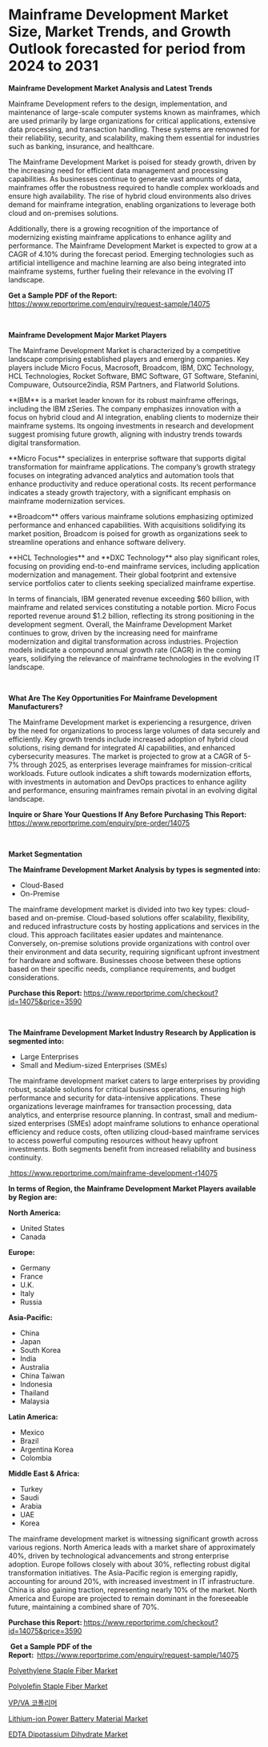 <p><h1>Mainframe Development Market Size, Market Trends, and Growth Outlook forecasted for period from 2024 to 2031</h1></p><p><strong>Mainframe Development Market Analysis and Latest Trends</strong></p>
<p><p>Mainframe Development refers to the design, implementation, and maintenance of large-scale computer systems known as mainframes, which are used primarily by large organizations for critical applications, extensive data processing, and transaction handling. These systems are renowned for their reliability, security, and scalability, making them essential for industries such as banking, insurance, and healthcare.</p><p>The Mainframe Development Market is poised for steady growth, driven by the increasing need for efficient data management and processing capabilities. As businesses continue to generate vast amounts of data, mainframes offer the robustness required to handle complex workloads and ensure high availability. The rise of hybrid cloud environments also drives demand for mainframe integration, enabling organizations to leverage both cloud and on-premises solutions.</p><p>Additionally, there is a growing recognition of the importance of modernizing existing mainframe applications to enhance agility and performance. The Mainframe Development Market is expected to grow at a CAGR of 4.10% during the forecast period. Emerging technologies such as artificial intelligence and machine learning are also being integrated into mainframe systems, further fueling their relevance in the evolving IT landscape.</p></p>
<p><strong>Get a Sample PDF of the Report:&nbsp;</strong> <a href="https://www.reportprime.com/enquiry/request-sample/14075">https://www.reportprime.com/enquiry/request-sample/14075</a></p>
<p>&nbsp;</p>
<p><strong>Mainframe Development Major Market Players</strong></p>
<p><p>The Mainframe Development Market is characterized by a competitive landscape comprising established players and emerging companies. Key players include Micro Focus, Macrosoft, Broadcom, IBM, DXC Technology, HCL Technologies, Rocket Software, BMC Software, GT Software, Stefanini, Compuware, Outsource2india, RSM Partners, and Flatworld Solutions.</p><p>**IBM** is a market leader known for its robust mainframe offerings, including the IBM zSeries. The company emphasizes innovation with a focus on hybrid cloud and AI integration, enabling clients to modernize their mainframe systems. Its ongoing investments in research and development suggest promising future growth, aligning with industry trends towards digital transformation.</p><p>**Micro Focus** specializes in enterprise software that supports digital transformation for mainframe applications. The company’s growth strategy focuses on integrating advanced analytics and automation tools that enhance productivity and reduce operational costs. Its recent performance indicates a steady growth trajectory, with a significant emphasis on mainframe modernization services.</p><p>**Broadcom** offers various mainframe solutions emphasizing optimized performance and enhanced capabilities. With acquisitions solidifying its market position, Broadcom is poised for growth as organizations seek to streamline operations and enhance software delivery.</p><p>**HCL Technologies** and **DXC Technology** also play significant roles, focusing on providing end-to-end mainframe services, including application modernization and management. Their global footprint and extensive service portfolios cater to clients seeking specialized mainframe expertise.</p><p>In terms of financials, IBM generated revenue exceeding $60 billion, with mainframe and related services constituting a notable portion. Micro Focus reported revenue around $1.2 billion, reflecting its strong positioning in the development segment. Overall, the Mainframe Development Market continues to grow, driven by the increasing need for mainframe modernization and digital transformation across industries. Projection models indicate a compound annual growth rate (CAGR) in the coming years, solidifying the relevance of mainframe technologies in the evolving IT landscape.</p></p>
<p>&nbsp;</p>
<p><strong>What Are The Key Opportunities For Mainframe Development Manufacturers?</strong></p>
<p><p>The Mainframe Development market is experiencing a resurgence, driven by the need for organizations to process large volumes of data securely and efficiently. Key growth trends include increased adoption of hybrid cloud solutions, rising demand for integrated AI capabilities, and enhanced cybersecurity measures. The market is projected to grow at a CAGR of 5-7% through 2025, as enterprises leverage mainframes for mission-critical workloads. Future outlook indicates a shift towards modernization efforts, with investments in automation and DevOps practices to enhance agility and performance, ensuring mainframes remain pivotal in an evolving digital landscape.</p></p>
<p><strong>Inquire or Share Your Questions If Any Before Purchasing This Report:</strong> <a href="https://www.reportprime.com/enquiry/pre-order/14075">https://www.reportprime.com/enquiry/pre-order/14075</a></p>
<p>&nbsp;</p>
<p><strong>Market Segmentation</strong></p>
<p><strong>The Mainframe Development Market Analysis by types is segmented into:</strong></p>
<p><ul><li>Cloud-Based</li><li>On-Premise</li></ul></p>
<p><p>The mainframe development market is divided into two key types: cloud-based and on-premise. Cloud-based solutions offer scalability, flexibility, and reduced infrastructure costs by hosting applications and services in the cloud. This approach facilitates easier updates and maintenance. Conversely, on-premise solutions provide organizations with control over their environment and data security, requiring significant upfront investment for hardware and software. Businesses choose between these options based on their specific needs, compliance requirements, and budget considerations.</p></p>
<p><strong>Purchase this Report:&nbsp;</strong><a href="https://www.reportprime.com/checkout?id=14075&price=3590">https://www.reportprime.com/checkout?id=14075&price=3590</a></p>
<p>&nbsp;</p>
<p><strong>The Mainframe Development Market Industry Research by Application is segmented into:</strong></p>
<p><ul><li>Large Enterprises</li><li>Small and Medium-sized Enterprises (SMEs)</li></ul></p>
<p><p>The mainframe development market caters to large enterprises by providing robust, scalable solutions for critical business operations, ensuring high performance and security for data-intensive applications. These organizations leverage mainframes for transaction processing, data analytics, and enterprise resource planning. In contrast, small and medium-sized enterprises (SMEs) adopt mainframe solutions to enhance operational efficiency and reduce costs, often utilizing cloud-based mainframe services to access powerful computing resources without heavy upfront investments. Both segments benefit from increased reliability and business continuity.</p></p>
<p><a href="https://www.reportprime.com/mainframe-development-r14075">&nbsp;https://www.reportprime.com/mainframe-development-r14075</a></p>
<p><strong>In terms of Region, the Mainframe Development Market Players available by Region are:</strong></p>
<p>
    <p> <strong> North America: </strong>
        <ul>
            <li>United States</li>
            <li>Canada</li>
        </ul>
        </p> 
    <p> <strong> Europe: </strong>
        <ul>
            <li>Germany</li>
            <li>France</li>
            <li>U.K.</li>
            <li>Italy</li>
            <li>Russia</li>
        </ul>
        </p> 
    <p> <strong> Asia-Pacific: </strong>
        <ul>
            <li>China</li>
            <li>Japan</li>
            <li>South Korea</li>
            <li>India</li>
            <li>Australia</li>
            <li>China Taiwan</li>
            <li>Indonesia</li>
            <li>Thailand</li>
            <li>Malaysia</li>
        </ul>
        </p> 
    <p> <strong> Latin America: </strong>
        <ul>
            <li>Mexico</li>
            <li>Brazil</li>
            <li>Argentina Korea</li>
            <li>Colombia</li>
        </ul>
        </p> 
    <p> <strong> Middle East & Africa: </strong>
        <ul>
            <li>Turkey</li>
            <li>Saudi</li>
            <li>Arabia</li>
            <li>UAE</li>
            <li>Korea</li>
        </ul>
    </p>
    </p>
<p><p>The mainframe development market is witnessing significant growth across various regions. North America leads with a market share of approximately 40%, driven by technological advancements and strong enterprise adoption. Europe follows closely with about 30%, reflecting robust digital transformation initiatives. The Asia-Pacific region is emerging rapidly, accounting for around 20%, with increased investment in IT infrastructure. China is also gaining traction, representing nearly 10% of the market. North America and Europe are projected to remain dominant in the foreseeable future, maintaining a combined share of 70%.</p></p>
<p><strong>Purchase this Report: </strong><a href="https://www.reportprime.com/checkout?id=14075&price=3590">https://www.reportprime.com/checkout?id=14075&price=3590</a></p>
<p>&nbsp;<strong>Get a Sample PDF of the Report:&nbsp;&nbsp;</strong><a href="https://www.reportprime.com/enquiry/request-sample/14075">https://www.reportprime.com/enquiry/request-sample/14075</a></p>
<p><strong></strong></p>
<p><p><a href="https://medium.com/@rasauncoleman1/the-polyethylene-staple-fiber-market-is-anticipated-to-experience-significant-growth-with-a-4e1845a5fe56">Polyethylene Staple Fiber Market</a></p><p><a href="https://medium.com/@jillianwyattgb94/the-global-polyolefin-staple-fiber-market-is-projected-to-experience-an-annual-growth-rate-of-10-4-7ab1022b1dd4">Polyolefin Staple Fiber Market</a></p><p><a href="https://medium.com/@nikki.bettison/vp-va-%EC%BD%94%ED%8F%B4%EB%A6%AC%EB%A8%B8-%EC%8B%9C%EC%9E%A5%EC%97%90-%EB%8C%80%ED%95%9C-%ED%86%B5%EC%B0%B0%EB%A0%A5-%EC%8B%9C%EC%9E%A5-%EC%B0%B8%EC%97%AC%EC%9E%90-%EC%8B%9C%EC%9E%A5-%EA%B7%9C%EB%AA%A8-%EC%A7%80%EB%A6%AC%EC%A0%81-%EC%A7%80%EC%97%AD-%EB%B0%8F-%EC%98%88%EC%B8%A1-2024-2031-0fcd7cca6964">VP/VA 코폴리머</a></p><p><a href="https://issuu.com/reportprime-2/docs/lithium-ion-power-battery-material-_d9752a00e1c63c">Lithium-ion Power Battery Material Market</a></p><p><a href="https://issuu.com/reportprime-2/docs/edta-dipotassium-dihydrate-market-s_37f6a5e6071845">EDTA Dipotassium Dihydrate Market</a></p></p>
